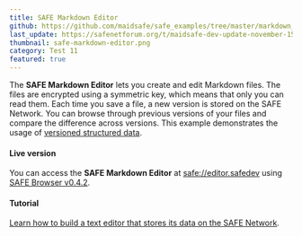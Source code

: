 ```yaml
---
title: SAFE Markdown Editor
github: https://github.com/maidsafe/safe_examples/tree/master/markdown_editor
last_update: https://safenetforum.org/t/maidsafe-dev-update-november-15-2016/11747
thumbnail: safe-markdown-editor.png
category: Test 11
featured: true
---
```


The **SAFE Markdown Editor** lets you create and edit Markdown files. The files are encrypted using a symmetric key, which means that only you can read them. Each time you save a file, a new version is stored on the SAFE Network. You can browse through previous versions of your files and compare the difference across versions. This example demonstrates the usage of [versioned structured data](https://api.safedev.org/low-level-api/structured-data/).

#### Live version

You can access the **SAFE Markdown Editor** at [safe://editor.safedev](safe://editor.safedev) using [SAFE Browser v0.4.2](https://github.com/joshuef/beaker/releases/tag/v0.4.2).

#### Tutorial

[Learn how to build a text editor that stores its data on the SAFE Network](https://tutorials.safedev.org/markdown-editor/).
